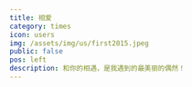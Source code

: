 ```yaml
---
title: 相爱
category: times
icon: users
img: /assets/img/us/first2015.jpeg
public: false
pos: left
description: 和你的相遇，是我遇到的最美丽的偶然！
---
```


